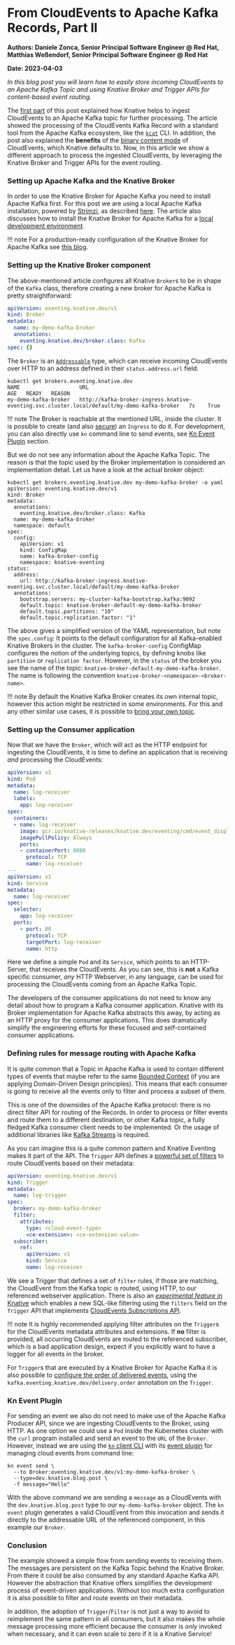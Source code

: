 # From CloudEvents to Apache Kafka Records, Part II

**Authors: Daniele Zonca, Senior Principal Software Engineer @ Red Hat, Matthias Weßendorf, Senior Principal Software Engineer @ Red Hat**

**Date: 2023-04-03**

_In this blog post you will learn how to easily store incoming CloudEvents to an Apache Kafka Topic and using Knative Broker and Trigger APIs for content-based event routing._


The [first part](https://knative.dev/blog/articles/from-cloudevent-to-apach-kafka-records-part-one/) of this post explained how Knative helps to ingest CloudEvents to an Apache Kafka topic for further processing. The article showed the processing of the CloudEvents Kafka Record with a standard tool from the Apache Kafka ecosystem, like the [`kcat`](https://github.com/edenhill/kcat) CLI. In addition, the post also explained the **benefits** of the [binary content mode](https://github.com/cloudevents/spec/blob/v1.0.2/cloudevents/bindings/kafka-protocol-binding.md#32-binary-content-mode) of CloudEvents, which Knative defaults to. Now, in this article we show a different approach to process the ingested CloudEvents, by leveraging the Knative Broker and Trigger APIs for the event routing.


### Setting up Apache Kafka and the Knative Broker

In order to use the Knative Broker for Apache Kafka you need to install Apache Kafka first. For this post we are using a local Apache Kafka installation, powered by [Strimzi](https://strimzi.io), as described [here](https://knative.dev/blog/articles/single-node-kafka-development/). The article also discusses how to install the Knative Broker for Apache Kafka for a [local development environment](https://knative.dev/blog/articles/single-node-kafka-development/#installing-knative-eventing-and-the-knative-broker-for-apache-kafka).


!!! note
    For a production-ready configuration of the Knative Broker for Apache Kafka see [this blog](https://developers.redhat.com/articles/2023/03/08/configuring-knative-broker-apache-kafka).


### Setting up the Knative Broker component

The above-mentioned article configures all Knative `Broker`s to be in shape of the `Kafka` class, therefore creating a new broker for Apache Kafka is pretty straightforward: 

```yaml
apiVersion: eventing.knative.dev/v1
kind: Broker
metadata:
  name: my-demo-kafka-broker
  annotations:
    eventing.knative.dev/broker.class: Kafka
spec: {}
```

The `Broker` is an [`Addressable`](https://knative.dev/docs/eventing/sinks/) type, which can receive incoming CloudEvents over HTTP to an address defined in their `status.address.url` field:

```
kubectl get brokers.eventing.knative.dev
NAME                   URL                                                                                           AGE   READY   REASON
my-demo-kafka-broker   http://kafka-broker-ingress.knative-eventing.svc.cluster.local/default/my-demo-kafka-broker   7s    True    
```

!!! note
    The Broker is reachable at the mentioned URL, inside the cluster. It is possible to create (and also [secure](https://knative.dev/docs/eventing/brokers/broker-admin-config-options/#protect-a-knative-broker-by-using-json-web-token-jwt-and-istio)) an `Ingress` to do it. For development, you can also directly use `kn` command line to send events, see [Kn Event Plugin](#kn-event-plugin) section.

But we do not see any information about the Apache Kafka Topic. The reason is that the topic used by the Broker implementation is considered an implementation detail. Let us have a look at the actual broker object:

```
kubectl get brokers.eventing.knative.dev my-demo-kafka-broker -o yaml 
apiVersion: eventing.knative.dev/v1
kind: Broker
metadata:
  annotations:
    eventing.knative.dev/broker.class: Kafka
  name: my-demo-kafka-broker
  namespace: default
spec:
  config:
    apiVersion: v1
    kind: ConfigMap
    name: kafka-broker-config
    namespace: knative-eventing
status:
  address:
    url: http://kafka-broker-ingress.knative-eventing.svc.cluster.local/default/my-demo-kafka-broker
  annotations:
    bootstrap.servers: my-cluster-kafka-bootstrap.kafka:9092
    default.topic: knative-broker-default-my-demo-kafka-broker
    default.topic.partitions: "10"
    default.topic.replication.factor: "1"
```

The above gives a simplified version of the YAML representation, but note the `spec.config`: It points to the default configuration for all Kafka-enabled Knative Brokers in the cluster. The `kafka-broker-config` ConfigMap configures the notion of the underlying topics, by defining knobs like `partition` or `replication factor`. However, in the `status` of the broker you see the name of the topic: `knative-broker-default-my-demo-kafka-broker`. The name is following the convention `knative-broker-<namespace>-<broker-name>`.

!!! note
    By default the Knative Kafka Broker creates its own internal topic, however this action might be restricted in some environments. For this and any other similar use cases, it is possible to [bring your own topic](https://knative.dev/docs/eventing/brokers/broker-types/kafka-broker/#bring-your-own-topic). 

### Setting up the Consumer application

Now that we have the `Broker`, which will act as the HTTP endpoint for ingesting the CloudEvents, it is time to define an application that is receiving _and_ processing the CloudEvents:


```yaml
apiVersion: v1
kind: Pod
metadata:
  name: log-receiver
  labels:
    app: log-receiver
spec:
  containers:
  - name: log-receiver
    image: gcr.io/knative-releases/knative.dev/eventing/cmd/event_display
    imagePullPolicy: Always
    ports:
    - containerPort: 8080
      protocol: TCP
      name: log-receiver
---
apiVersion: v1
kind: Service
metadata:
  name: log-receiver
spec:
  selector:
    app: log-receiver
  ports:
    - port: 80
      protocol: TCP
      targetPort: log-receiver
      name: http
```

Here we define a simple `Pod` and its `Service`, which points to an HTTP-Server, that receives the CloudEvents. As you can see, this is **not** a Kafka specific consumer, _any_ HTTP Webserver, in any language, can be used for processing the CloudEvents coming from an Apache Kafka Topic.

The developers of the consumer applications do not need to know any detail about how to program a Kafka consumer application. Knative with its Broker implementation for Apache Kafka abstracts this away, by acting as an HTTP proxy for the consumer applications. This does dramatically simplify the engineering efforts for these focused and self-contained consumer applications.

### Defining rules for message routing with Apache Kafka

It is quite common that a Topic in Apache Kafka is used to contain different types of events that maybe refer to the same [Bounded Context](https://martinfowler.com/bliki/BoundedContext.html) (if you are applying Domain-Driven Design principles). This means that each consumer is going to receive all the events only to filter and process a subset of them.

This is one of the downsides of the Apache Kafka protocol: there is no direct filter API for routing of the Records. In order to process or filter events and route them to a different destination, or other Kafka topic, a fully fledged Kafka consumer client needs to be implemented. Or the usage of additional libraries like [Kafka Streams](https://kafka.apache.org/documentation/streams/) is required.

As you can imagine this is a quite common pattern and Knative Eventing makes it part of the API. The `Trigger` API defines a [powerful set of filters](https://knative.dev/docs/eventing/triggers/) to route CloudEvents based on their metadata:

```yaml
apiVersion: eventing.knative.dev/v1
kind: Trigger
metadata:
  name: log-trigger
spec:
  broker: my-demo-kafka-broker
  filter:
    attributes:
      type: <cloud-event-type>
      <ce-extension>: <ce-extension-value>
  subscriber:
    ref:
      apiVersion: v1
      kind: Service
      name: log-receiver
```

We see a Trigger that defines a set of `filter` rules, if those are matching, the CloudEvent from the Kafka topic is routed, using HTTP, to our referenced webserver application. There is also an [_experimental feature_ in Knative](https://knative.dev/docs/eventing/experimental-features/new-trigger-filters/) which enables a new SQL-like filtering using the `filters` field on the `Trigger` API that implements [CloudEvents Subscriptions API](https://github.com/cloudevents/spec/blob/main/subscriptions/spec.md#324-filters).

!!! note
    It is highly recommended applying filter attributes on the `Trigger`s for the CloudEvents metadata attributes and extensions. If **no** filter is provided, all occurring CloudEvents are routed to the referenced subscriber, which is a bad application design, expect if you explicitly want to have a logger for all events in the broker.

For `Trigger`s that are executed by a Knative Broker for Apache Kafka it is also possible to [configure the order of delivered events](https://knative.dev/docs/eventing/brokers/broker-types/kafka-broker/#configuring-the-order-of-delivered-events), using the `kafka.eventing.knative.dev/delivery.order` annotation on the `Trigger`.

### Kn Event Plugin

For sending an event we also do not need to make use of the Apache Kafka Producer API, since we are ingesting CloudEvents to the Broker, using HTTP. As one option we could use a `Pod` inside the Kubernetes cluster with the `curl` program installed and send an event to the `URL` of the `Broker`. However, instead we are using the [`kn` client CLI](https://github.com/knative/client) with its [event plugin](https://github.com/knative-extensions/kn-plugin-event) for managing cloud events from command line:

```
kn event send \
  --to Broker:eventing.knative.dev/v1:my-demo-kafka-broker \
  --type=dev.knative.blog.post \
  -f message="Hello"
```

With the above command we are sending a `message` as a CloudEvents with the `dev.knative.blog.post` type to our `my-demo-kafka-broker` object. The `kn event` plugin generates a valid CloudEvent from this invocation and sends it directly to the addressable URL of the referenced component, in this example our `Broker`.

### Conclusion

The example showed a simple flow from sending events to receiving them. The messages are persistent on the Kafka Topic behind the Knative Broker. From there it could be also consumed by any standard Apache Kafka API. However the abstraction that Knative offers simplifies the development process of event-driven applications. Without too much extra configuration it is also possible to filter and route events on their metadata.

In addition, the adoption of `Trigger`/`Filter` is not just a way to avoid to reimplement the same pattern in all consumers, but it also makes the whole message processing more efficient because the consumer is _only_ invoked when necessary, and it can even scale to zero if it is a Knative Service!
